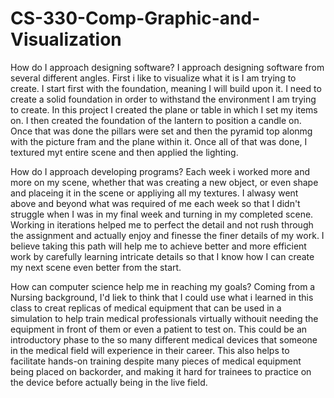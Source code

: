 # CS-330-Comp-Graphic-and-Visualization

How do I approach designing software?
  I approach designing software from several different angles. First i like to visualize what it is I am trying to create. I start first with the foundation, meaning I     will build upon it. I need to create a solid foundation in order to withstand the environment I am trying to create. In this project I created the plane or table in     which I set my items on. I then created the foundation of the lantern to position a candle on. Once that was done the pillars were set and then the pyramid top alonmg   with the picture fram and the plane within it. Once all of that was done, I textured myt entire scene and then applied the lighting. 
  
How do I approach developing programs?
  Each week i worked more and more on my scene, whether that was creating a new object, or even shape and placeing it in the scene or appliying all my textures. I alwasy   went above and beyond what was required of me each week so that I didn't struggle when I was in my final week and turning in my completed scene. Working in iterations   helped me to perfect the detail and not rush through the assignment and actually enjoy and finesse the finer details of my work. I believe taking this path will help     me to achieve better and more efficient work by carefully learning intricate details so that I know how I can create my next scene even better from the start.
  
How can computer science help me in reaching my goals?
  Coming from a Nursing background, I'd liek to think that I could use what i learned in this class to creat replicas of medical equipment that can be used in a           simulation to help train medical professionals virtually withouit needing the equipment in front of them or even a patient to test on. This could be an introductory     phase to the so many different medical devices that someone in the medical field will experience in their career. This also helps to facilitate hands-on training         despite many pieces of medical equipment being placed on backorder, and making it hard for trainees to practice on the device before actually being in the live field.

